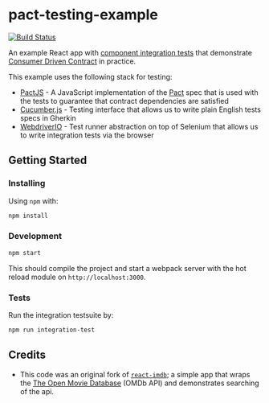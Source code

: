 # pact-testing-example

[![Build Status](https://travis-ci.org/hadynz/pact-testing-example.svg?branch=master)](https://travis-ci.org/hadynz/pact-testing-example)

An example React app with [component integration tests][4] that demonstrate [Consumer Driven Contract][3] in practice.

This example uses the following stack for testing:

* [PactJS][5] - A JavaScript implementation of the [Pact][6] spec that is used with the tests to guarantee that contract
 dependencies are satisfied
 * [Cucumber.js][7] - Testing interface that allows us to write plain English tests specs in Gherkin
 * [WebdriverIO][8] - Test runner abstraction on top of Selenium that allows us to write integration tests via the browser

## Getting Started

### Installing

Using `npm` with:

```bash
npm install
```

### Development

```bash
npm start
```

This should compile the project and start a webpack server with the hot reload module on `http://localhost:3000`.

### Tests

Run the integration testsuite by:

```bash
npm run integration-test
```

## Credits

* This code was an original fork of [`react-imdb`][1]; a simple app that wraps the
 [The Open Movie Database][2] (OMDb API) and demonstrates searching of the api.

[1]: https://github.com/alepoletto/react-imdb
[2]: http://www.omdbapi.com/
[3]: https://martinfowler.com/articles/consumerDrivenContracts.html
[4]: https://martinfowler.com/articles/microservice-testing/#testing-component-introduction
[5]: https://github.com/pact-foundation/pact-js
[6]: https://github.com/pact-foundation/pact-specification
[7]: https://github.com/cucumber/cucumber-js
[8]: http://webdriver.io/
